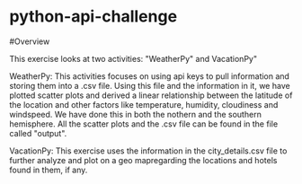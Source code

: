 # python-api-challenge

#Overview

This exercise looks at two activities: "WeatherPy" and VacationPy"

WeatherPy: This activities focuses on using api keys to pull information and storing them into a .csv file. Using this file and the information in it, we have plotted scatter plots and derived a linear relationship between the latitude of the location and other factors like temperature, humidity, cloudiness and windspeed. We have done this in both the nothern and the southern hemisphere. All the scatter plots and the .csv file can be found in the file called "output".

VacationPy: This exercise uses the information in the city_details.csv file to further analyze and plot on a geo mapregarding the locations and hotels found in them, if any.
